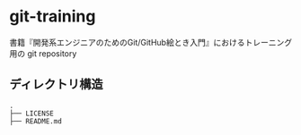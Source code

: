 # git-training
書籍『開発系エンジニアのためのGit/GitHub絵とき入門』におけるトレーニング用の git repository

## ディレクトリ構造

```
.
├── LICENSE
├── README.md
```
